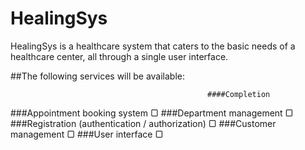 # HealingSys

HealingSys is a healthcare system that caters to the basic needs of a healthcare center, all through a single user interface.

##The following services will be available:

                                                ####Completion
###Appointment booking system                           ▢
###Department management                                ▢
###Registration (authentication / authorization)        ▢
###Customer management                                  ▢
###User interface                                       ▢
